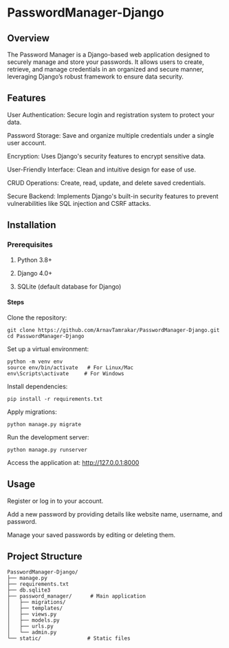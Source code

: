 # PasswordManager-Django
## Overview
The Password Manager is a Django-based web application designed to securely manage and store your passwords. It allows users to create, retrieve, and manage credentials in an organized and secure manner, leveraging Django’s robust framework to ensure data security.

## Features
User Authentication: Secure login and registration system to protect your data.

Password Storage: Save and organize multiple credentials under a single user account.

Encryption: Uses Django's security features to encrypt sensitive data.

User-Friendly Interface: Clean and intuitive design for ease of use.

CRUD Operations: Create, read, update, and delete saved credentials.

Secure Backend: Implements Django's built-in security features to prevent vulnerabilities like SQL injection and CSRF attacks.

## Installation
### Prerequisites
1. Python 3.8+

2. Django 4.0+

3. SQLite (default database for Django)

#### Steps
Clone the repository:
```
git clone https://github.com/ArnavTamrakar/PasswordManager-Django.git
cd PasswordManager-Django
```
Set up a virtual environment:
```
python -m venv env
source env/bin/activate   # For Linux/Mac
env\Scripts\activate     # For Windows
```

Install dependencies:
```
pip install -r requirements.txt
```

Apply migrations:
```
python manage.py migrate
```

Run the development server:
```
python manage.py runserver
```
Access the application at: http://127.0.0.1:8000

## Usage
Register or log in to your account.

Add a new password by providing details like website name, username, and password.

Manage your saved passwords by editing or deleting them.

## Project Structure
```
PasswordManager-Django/
├── manage.py
├── requirements.txt
├── db.sqlite3
├── password_manager/      # Main application
│   ├── migrations/
│   ├── templates/
│   ├── views.py
│   ├── models.py
│   ├── urls.py
│   └── admin.py
└── static/               # Static files
```
